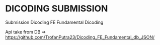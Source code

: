 # DICODING SUBMISSION
Submission Dicoding
FE Fundamental Dicoding

Api take from DB =>
https://github.com/TrofanPutra23/Dicoding_FE_Fundamental_db_JSON/
